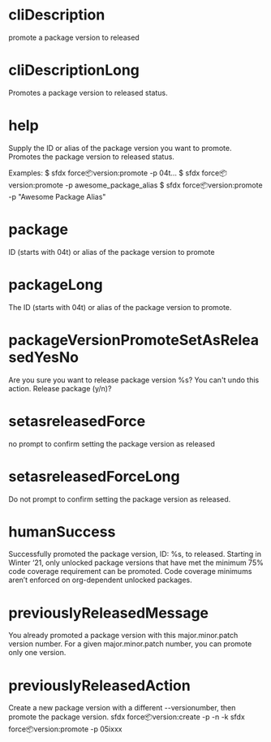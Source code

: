 # cliDescription

promote a package version to released

# cliDescriptionLong

Promotes a package version to released status.

# help

Supply the ID or alias of the package version you want to promote. Promotes the package version to released status.

Examples:
$ sfdx force:package:version:promote -p 04t...
$ sfdx force:package:version:promote -p awesome_package_alias
$ sfdx force:package:version:promote -p "Awesome Package Alias"

# package

ID (starts with 04t) or alias of the package version to promote

# packageLong

The ID (starts with 04t) or alias of the package version to promote.

# packageVersionPromoteSetAsReleasedYesNo

Are you sure you want to release package version %s? You can't undo this action. Release package (y/n)?

# setasreleasedForce

no prompt to confirm setting the package version as released

# setasreleasedForceLong

Do not prompt to confirm setting the package version as released.

# humanSuccess

Successfully promoted the package version, ID: %s, to released. Starting in Winter ‘21, only unlocked package versions that have met the minimum 75% code coverage requirement can be promoted. Code coverage minimums aren’t enforced on org-dependent unlocked packages.

# previouslyReleasedMessage

You already promoted a package version with this major.minor.patch version number. For a given major.minor.patch number, you can promote only one version.

# previouslyReleasedAction

Create a new package version with a different --versionumber, then promote the package version.
sfdx force:package:version:create -p <name> -n <versionnum> -k <key>
sfdx force:package:version:promote -p 05ixxx
